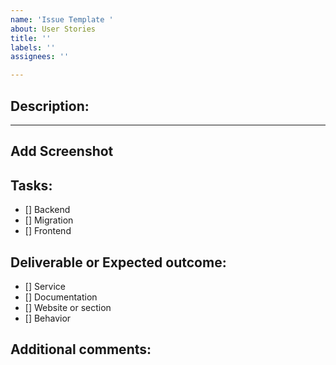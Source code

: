 ```yaml
---
name: 'Issue Template '
about: User Stories
title: ''
labels: ''
assignees: ''

---
```


Description:
-------------------------------------------------------------------------------
-------------------------------------------------------------------------------

Add Screenshot
-------------------------------------------------------------------------------

Tasks:
-------------------------------------------------------------------------------
- [] Backend 
- [] Migration
- [] Frontend


Deliverable or Expected outcome:
-------------------------------------------------------------------------------

- [] Service
- [] Documentation
- [] Website or section
- [] Behavior

Additional comments: 
-------------------------------------------------------------------------------
